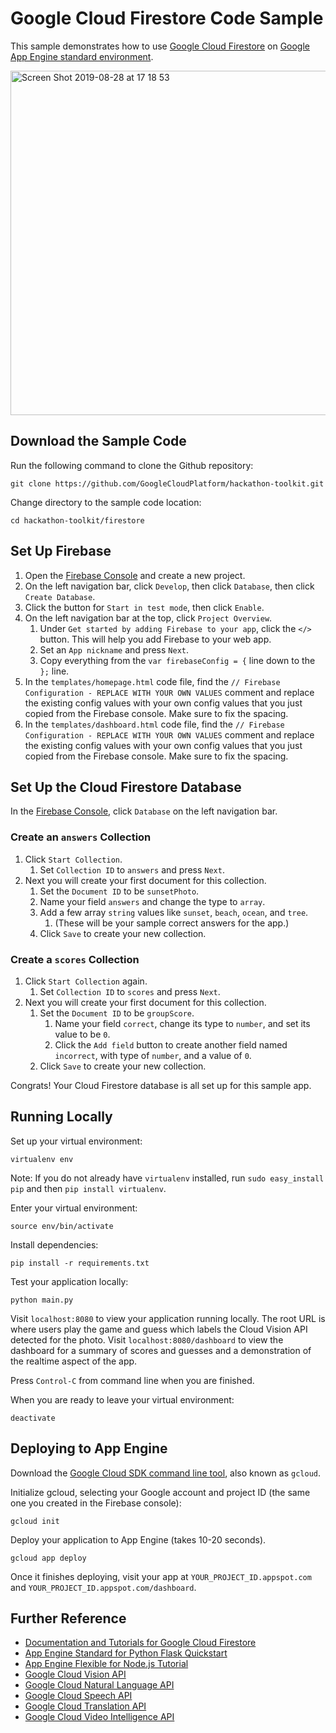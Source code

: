 # Google Cloud Firestore Code Sample

This sample demonstrates how to use [Google Cloud Firestore](https://firebase.google.com/docs/firestore/)
on [Google App Engine standard environment](https://cloud.google.com/appengine).

<img width="551" alt="Screen Shot 2019-08-28 at 17 18 53" src="https://user-images.githubusercontent.com/744973/63893374-fea5fd00-c9b7-11e9-8436-af97c51e7262.png">

## Download the Sample Code

Run the following command to clone the Github repository:

    git clone https://github.com/GoogleCloudPlatform/hackathon-toolkit.git

Change directory to the sample code location:

    cd hackathon-toolkit/firestore

## Set Up Firebase

1. Open the [Firebase Console](https://console.firebase.google.com/) and create a new project.
1. On the left navigation bar, click `Develop`, then click `Database`, then click `Create Database`.
1. Click the button for `Start in test mode`, then click `Enable`.
1. On the left navigation bar at the top, click `Project Overview`.
    1. Under `Get started by adding Firebase to your app`, click the `</>` button. This will help you add Firebase to your web app.
    1. Set an `App nickname` and press `Next`.
    1. Copy everything from the `var firebaseConfig = {` line down to the `};` line.
1. In the `templates/homepage.html` code file, find the `// Firebase Configuration - REPLACE WITH YOUR OWN VALUES` comment and replace the existing config values with your own config values that you just copied from the Firebase console. Make sure to fix the spacing.
1. In the `templates/dashboard.html` code file, find the `// Firebase Configuration - REPLACE WITH YOUR OWN VALUES` comment and replace the existing config values with your own config values that you just copied from the Firebase console. Make sure to fix the spacing.

## Set Up the Cloud Firestore Database

In the [Firebase Console](https://console.firebase.google.com/), click `Database` on the left navigation bar.

### Create an `answers` Collection

1. Click `Start Collection`.
    1. Set `Collection ID` to `answers` and press `Next`.
1. Next you will create your first document for this collection.
    1. Set the `Document ID` to be `sunsetPhoto`.
    1. Name your field `answers` and change the type to `array`.
    1. Add a few array `string` values like `sunset`, `beach`, `ocean`, and `tree`.
        1. (These will be your sample correct answers for the app.)
    1. Click `Save` to create your new collection.

### Create a `scores` Collection

1. Click `Start Collection` again.
    1. Set `Collection ID` to `scores` and press `Next`.
1. Next you will create your first document for this collection.
    1. Set the `Document ID` to be `groupScore`.
        1. Name your field `correct`, change its type to `number`, and set its value to be `0`.
        1. Click the `Add field` button to create another field named `incorrect`, with type of `number`, and a value of `0`.
    1. Click `Save` to create your new collection.

Congrats! Your Cloud Firestore database is all set up for this sample app.

## Running Locally

Set up your virtual environment:

    virtualenv env

Note: If you do not already have `virtualenv` installed, run `sudo easy_install pip` and then `pip install virtualenv`.

Enter your virtual environment:

    source env/bin/activate

Install dependencies:

    pip install -r requirements.txt

Test your application locally:

    python main.py

Visit `localhost:8080` to view your application running locally. The root URL is where users play the game and guess which labels the Cloud Vision API detected for the photo. Visit `localhost:8080/dashboard` to view the dashboard for a summary of scores and guesses and a demonstration of the realtime aspect of the app.

Press `Control-C` from command line when you are finished.

When you are ready to leave your virtual environment:

    deactivate

## Deploying to App Engine

Download the [Google Cloud SDK command line tool](https://cloud.google.com/sdk/downloads#interactive), also known as `gcloud`.

Initialize gcloud, selecting your Google account and project ID (the same one you created in the Firebase console):

    gcloud init

Deploy your application to App Engine (takes 10-20 seconds).

    gcloud app deploy

Once it finishes deploying, visit your app at `YOUR_PROJECT_ID.appspot.com` and `YOUR_PROJECT_ID.appspot.com/dashboard`.

## Further Reference

- [Documentation and Tutorials for Google Cloud Firestore](https://firebase.google.com/docs/firestore/)
- [App Engine Standard for Python Flask Quickstart](https://cloud.google.com/appengine/docs/standard/python3/quickstart)
- [App Engine Flexible for Node.js Tutorial](https://cloud.google.com/nodejs/getting-started/hello-world)
- [Google Cloud Vision API](https://cloud.google.com/vision/)
- [Google Cloud Natural Language API](https://cloud.google.com/natural-language/)
- [Google Cloud Speech API](https://cloud.google.com/speech/)
- [Google Cloud Translation API](https://cloud.google.com/translate/)
- [Google Cloud Video Intelligence API](https://cloud.google.com/video-intelligence/)
